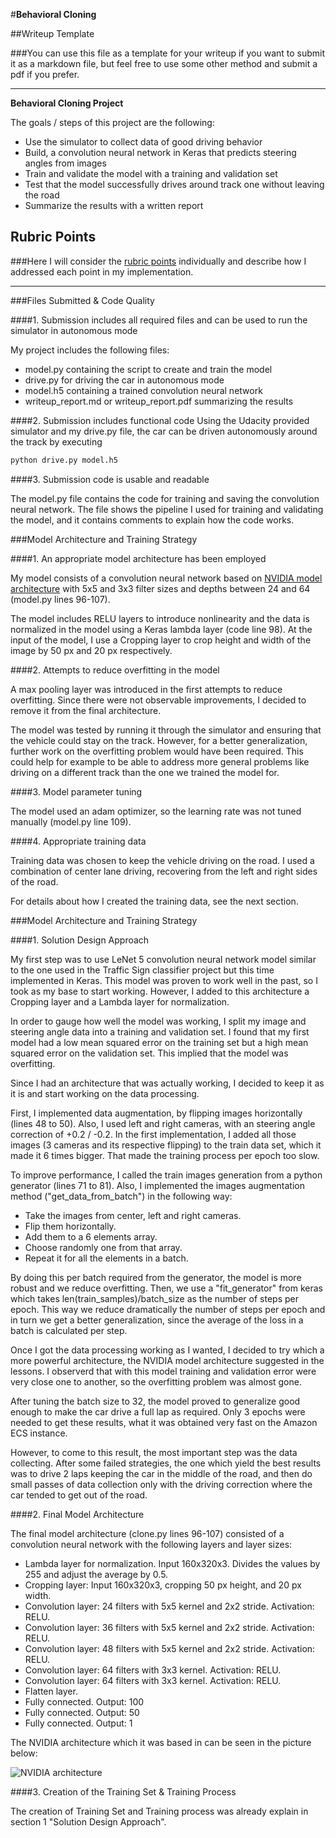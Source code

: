 #**Behavioral Cloning** 

##Writeup Template

###You can use this file as a template for your writeup if you want to submit it as a markdown file, but feel free to use some other method and submit a pdf if you prefer.

---

**Behavioral Cloning Project**

The goals / steps of this project are the following:
* Use the simulator to collect data of good driving behavior
* Build, a convolution neural network in Keras that predicts steering angles from images
* Train and validate the model with a training and validation set
* Test that the model successfully drives around track one without leaving the road
* Summarize the results with a written report


## Rubric Points
###Here I will consider the [rubric points](https://review.udacity.com/#!/rubrics/432/view) individually and describe how I addressed each point in my implementation.  

---
###Files Submitted & Code Quality

####1. Submission includes all required files and can be used to run the simulator in autonomous mode

My project includes the following files:
* model.py containing the script to create and train the model
* drive.py for driving the car in autonomous mode
* model.h5 containing a trained convolution neural network 
* writeup_report.md or writeup_report.pdf summarizing the results

####2. Submission includes functional code
Using the Udacity provided simulator and my drive.py file, the car can be driven autonomously around the track by executing 
```sh
python drive.py model.h5
```

####3. Submission code is usable and readable

The model.py file contains the code for training and saving the convolution neural network. The file shows the pipeline I used for training and validating the model, and it contains comments to explain how the code works.

###Model Architecture and Training Strategy

####1. An appropriate model architecture has been employed

My model consists of a convolution neural network based on <a href="https://images.nvidia.com/content/tegra/automotive/images/2016/solutions/pdf/end-to-end-dl-using-px.pdf">NVIDIA model architecture</a> with 5x5 and 3x3 filter sizes and depths between 24 and 64 (model.py lines 96-107). 

The model includes RELU layers to introduce nonlinearity and the data is normalized in the model using a Keras lambda layer (code line 98). At the input of the model, I use a Cropping layer to crop height and width of the image by 50 px and 20 px respectively.

####2. Attempts to reduce overfitting in the model

A max pooling layer was introduced in the first attempts to reduce overfitting. Since there were not observable improvements, I decided to remove it from the final architecture.

The model was tested by running it through the simulator and ensuring that the vehicle could stay on the track. However, for a better generalization, further work on the overfitting problem would have been required. This could help for example to be able to address more general problems like driving on a different track than the one we trained the model for.

####3. Model parameter tuning

The model used an adam optimizer, so the learning rate was not tuned manually (model.py line 109).

####4. Appropriate training data

Training data was chosen to keep the vehicle driving on the road. I used a combination of center lane driving, recovering from the left and right sides of the road. 

For details about how I created the training data, see the next section. 

###Model Architecture and Training Strategy

####1. Solution Design Approach

My first step was to use LeNet 5 convolution neural network model similar to the one used in the Traffic Sign classifier project but this time implemented in Keras. This model was proven to work well in the past, so I took as my base to start working. However, I added to this architecture a Cropping layer and a Lambda layer for normalization.

In order to gauge how well the model was working, I split my image and steering angle data into a training and validation set. I found that my first model had a low mean squared error on the training set but a high mean squared error on the validation set. This implied that the model was overfitting. 

Since I had an architecture that was actually working, I decided to keep it as it is and start working on the data processing. 

First, I implemented data augmentation, by flipping images horizontally (lines 48 to 50). Also, I used left and right cameras, with an steering angle correction of +0.2 / -0.2. In the first implementation, I added all those images (3 cameras and its respective flipping) to the train data set, which it made it 6 times bigger. That made the training process per epoch too slow.

To improve performance, I called the train images generation from a python generator (lines 71 to 81). Also, I implemented the images augmentation method ("get_data_from_batch") in the following way:
* Take the images from center, left and right cameras.
* Flip them horizontally.
* Add them to a 6 elements array.
* Choose randomly one from that array.
* Repeat it for all the elements in a batch.

By doing this per batch required from the generator, the model is more robust and we reduce overfitting. Then, we use a "fit_generator" from keras which takes len(train_samples)/batch_size as the number of steps per epoch. This way we reduce dramatically the number of steps per epoch and in turn we get a better generalization, since the average of the loss in a batch is calculated per step. 

Once I got the data processing working as I wanted, I decided to try which a more powerful architecture, the NVIDIA model architecture suggested in the lessons. I observerd that with this model training and validation error were very close one to another, so the overfitting problem was almost gone.

After tuning the batch size to 32, the model proved to generalize good enough to make the car drive a full lap as required. Only 3 epochs were needed to get these results, what it was obtained very fast on the Amazon ECS instance.

However, to come to this result, the most important step was the data collecting. After some failed strategies, the one which yield the best results was to drive 2 laps keeping the car in the middle of the road, and then do small passes of data collection only with the driving correction where the car tended to get out of the road. 

####2. Final Model Architecture

The final model architecture (clone.py lines 96-107) consisted of a convolution neural network with the following layers and layer sizes:
* Lambda layer for normalization. Input 160x320x3. Divides the values by 255 and adjust the average by 0.5.
* Cropping layer: Input 160x320x3, cropping 50 px height, and 20 px width.
* Convolution layer: 24 filters with 5x5 kernel and 2x2 stride. Activation: RELU.
* Convolution layer: 36 filters with 5x5 kernel and 2x2 stride. Activation: RELU.
* Convolution layer: 48 filters with 5x5 kernel and 2x2 stride. Activation: RELU.
* Convolution layer: 64 filters with 3x3 kernel. Activation: RELU.
* Convolution layer: 64 filters with 3x3 kernel. Activation: RELU.
* Flatten layer.
* Fully connected. Output: 100
* Fully connected. Output: 50
* Fully connected. Output: 1

The NVIDIA architecture which it was based in can be seen in the picture below:

<img src="https://cloud.githubusercontent.com/assets/4292837/25099021/01d83b38-23ab-11e7-8a3d-5ac91ec993ad.png" alt="NVIDIA architecture">

####3. Creation of the Training Set & Training Process

The creation of Training Set and Training process was already explain in section 1 "Solution Design Approach".
